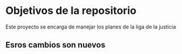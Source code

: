 # Objetivos de la repositorio

Este proyecto se encarga de manejar los planes de la liga de la justicia


## Esros cambios son nuevos